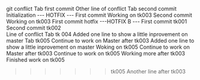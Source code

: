 git conflict						Tab first commit
Other line of conflict					Tab second commit  
Initialization 						--- HOTFIX --- 
First commit 						Working on tk003 
Second commit 						Working on tk003 
First commit hotfix  					---HOTFIX B ---
First commit tk001  
Second commit tk002  
Line of conflict 					Tab tk 004 
Added one line to show a little inprovement on master  	Tab tk005
Continue to work on Master after tk003
Added one line to show a little inprovement on master  	Woking on tk005
Continue to work on Master after tk003			Continue to work on tk005
Working more after tk003				Finished work on tk005
>>>>>>> tk005
Another line after tk003
